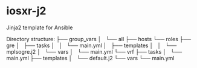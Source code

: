# iosxr-j2
Jinja2 template for Ansible

Directory structure:
├── group_vars
│   └── all
├── hosts
└── roles
    ├── gre
    │   ├── tasks
    │   │   └── main.yml
    │   ├── templates
    │   │   └── mplsogre.j2
    │   └── vars
    │       └── main.yml
    └── vrf
        ├── tasks
        │   └── main.yml
        ├── templates
        │   └── default.j2
        └── vars
            └── main.yml

